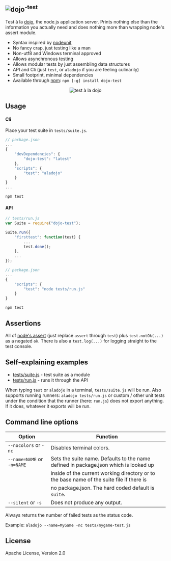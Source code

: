 <img src="https://raw.github.com/dcodeIO/dojo/master/dojo-small.png" alt="dojo" /><sup>-test</sup>
---------
Test à la [dojo](https://github.com/dcodeIO/dojo), the node.js application server. Prints nothing else than the
information you actually need and does nothing more than wrapping node's assert module.

* Syntax inspired by [nodeunit](https://npmjs.org/package/nodeunit)
* No fancy crap, just testing like a man
* Non-utf8 and Windows terminal approved
* Allows asynchronous testing
* Allows modular tests by just assembling data structures
* API and Cli (just `test`, or `aladojo` if you are feeling culinarily)
* Small footprint, minimal dependencies
* Available through [npm](https://npmjs.org/package/dojo-test): `npm [-g] install dojo-test`

<p align="center">
    <img src="https://raw.github.com/dcodeIO/dojo/master/dojo-test/preview.jpg" alt="test à la dojo" />
</p>

Usage
-----

#### Cli
Place your test suite in `tests/suite.js`.

```javascript
// package.json
...
{
    "devDependencies": {
        "dojo-test": "latest"
    },
    "scripts": {
        "test": "aladojo"
    }
}
...
```

`npm test`

#### API

```javascript
// tests/run.js
var Suite = require("dojo-test");

Suite.run({
    "firsttest": function(test) {
        ...
        test.done();
    },
    ...
});
```

```javascript
// package.json
...
{
    "scripts": {
        "test": "node tests/run.js"
    }
}
```

`npm test`

Assertions
----------
All of [node's assert](http://nodejs.org/api/assert.html) (just replace `assert` through `test`) plus `test.notOk(...)`
as a negated `ok`. There is also a `test.log(...)` for logging straight to the test console.

Self-explaining examples
------------------------
* [tests/suite.js](https://github.com/dcodeIO/dojo/blob/master/dojo-test/tests/suite.js) - test suite as a module
* [tests/run.js](https://github.com/dcodeIO/dojo/blob/master/dojo-test/tests/run.js) - runs it through the API

When typing `test` or `aladojo` in a terminal, `tests/suite.js` will be run. Also supports running runners:
`aladojo tests/run.js` or custom / other unit tests under the condition that the runner (here: `run.js`) does not export
anything. If it does, whatever it exports will be run.

Command line options
--------------------

| Option                     | Function
| -------------------------- | -----------------------------------------------------------------------------------------
| `--nocolors` or `-nc`      | Disables terminal colors.
| `--name=NAME` or `-n=NAME` | Sets the suite name. Defaults to the name defined in package.json which is looked up
|                            | inside of the current working directory or to the base name of the suite file if there is
|                            | no package.json. The hard coded default is `suite`.
| `--silent` or `-s`         | Does not produce any output.

Always returns the number of failed tests as the status code.

Example: `aladojo --name=MyGame -nc tests/mygame-test.js`

License
-------
Apache License, Version 2.0

